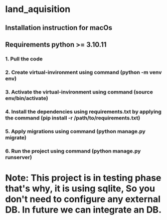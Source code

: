 # land_aquisition

## Installation instruction for macOs

## Requirements python >= 3.10.11

### 1. Pull the code
### 2. Create virtual-invironment using command (python -m venv env)
### 3. Activate the virtual-invironment using command (source env/bin/activate)
### 4. Install the dependencies using requirements.txt by applying the command (pip install -r /path/to/requirements.txt)
### 5. Apply migrations using command (python manage.py migrate)
### 6. Run the project using command (python manage.py runserver)

# Note: This project is in testing phase that's why, it is using sqlite, So you don't need to configure any external DB. In future we can integrate an DB.

